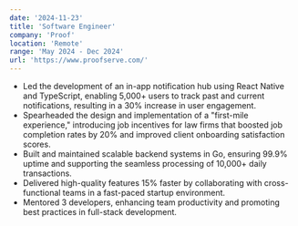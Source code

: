 ```yaml
---
date: '2024-11-23'
title: 'Software Engineer'
company: 'Proof'
location: 'Remote'
range: 'May 2024 - Dec 2024'
url: 'https://www.proofserve.com/'
---
```

- Led the development of an in-app notification hub using React Native and TypeScript, enabling 5,000+ users to track past and current notifications, resulting in a 30% increase in user engagement.
- Spearheaded the design and implementation of a "first-mile experience," introducing job incentives for law firms that boosted job completion rates by 20% and improved client onboarding satisfaction scores.
- Built and maintained scalable backend systems in Go, ensuring 99.9% uptime and supporting the seamless processing of 10,000+ daily transactions.
- Delivered high-quality features 15% faster by collaborating with cross-functional teams in a fast-paced startup environment.
- Mentored 3 developers, enhancing team productivity and promoting best practices in full-stack development.



